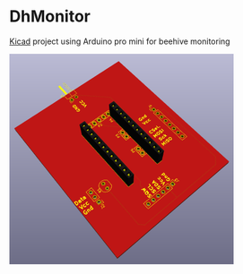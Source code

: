 # DhMonitor
[Kicad][1] project using Arduino pro mini for beehive monitoring

![PCB rendering v0.1](https://github.com/Jodaille/DhMonitor/blob/master/DHmonitor_0.1.png "PCB rendering v0.1")

[1]: http://kicad-pcb.org/
